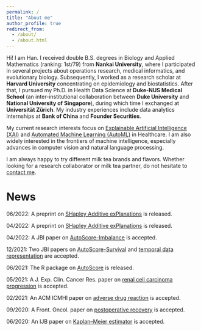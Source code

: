 ```yaml
---
permalink: /
title: "About me"
author_profile: true
redirect_from: 
  - /about/
  - /about.html
---
```


Hi! I am Han. I received double B.S. degrees in Biology and Applied Mathematics (ranking: 1st/79) from **Nankai University**, where I participated in several projects about operations research, medical informatics, and evolutionary biology. Subsequently, I worked as a research scholar at **Harvard University** concentrating on epidemiology and biostatistics. After that, I pursued my Ph.D. in Health Data Science at **Duke-NUS Medical School** (an inter-institutional collaboration between **Duke University** and **National University of Singapore**), during which time I exchanged at **Universität Zürich**. My industry experiences include data analytics internships at **Bank of China** and **Founder Securities**.

My current research interests focus on [Explainable Artificial Intelligence (XAI)](https://en.wikipedia.org/wiki/Explainable_artificial_intelligence) and [Automated Machine Learning (AutoML)](https://en.wikipedia.org/wiki/Automated_machine_learning) in Healthcare. I am also widely interested in the frontiers of machine intelligence, especially advances in computer vision and natural language processing.

I am always happy to try different milk tea brands and flavors. Whether looking for a research collaborator or milk tea partner, do not hesitate to <a href="mailto:yuan.han@u.duke.nus.edu">contact me</a>.

News
=
06/2022: A preprint on [SHapley Additive exPlanations](https://arxiv.org/abs/2206.04050) is released.

04/2022: A preprint on [SHapley Additive exPlanations](https://arxiv.org/abs/2204.11351) is released.

04/2022: A JBI paper on [AutoScore-Imbalance](https://www.sciencedirect.com/science/article/abs/pii/S1532046422000880) is accepted.

12/2021: Two JBI papers on [AutoScore-Survival](https://www.sciencedirect.com/science/article/abs/pii/S1532046421002884) and [temporal data representation](https://www.sciencedirect.com/science/article/abs/pii/S1532046421003099) are accepted.

06/2021: The R package on [AutoScore](https://cran.r-project.org/web/packages/AutoScore/index.html) is released.

05/2021: A J. Exp. Clin. Cancer Res. paper on [renal cell carcinoma progression](https://link.springer.com/article/10.1186/s13046-021-01980-0) is accepted.

02/2021: An ACM ICMHI paper on [adverse drug reaction](https://dl.acm.org/doi/abs/10.1145/3472813.3472817) is accepted.

09/2020: A Front. Oncol. paper on [postoperative recovery](https://www.frontiersin.org/articles/10.3389/fonc.2020.513874/full) is accepted.

06/2020: An IJB paper on [Kaplan–Meier estimator](https://www.degruyter.com/document/doi/10.1515/ijb-2019-0095/html) is accepted.